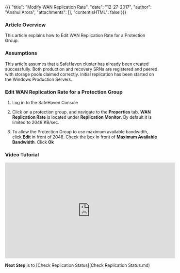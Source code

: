 {{{
  "title": "Modify WAN Replication Rate",
  "date": "12-27-2017",
  "author": "Anshul Arora",
  "attachments": [],
  "contentIsHTML": false
}}}

### Article Overview
This article explains how to Edit WAN Replication Rate for a Protection Group.

### Assumptions
This article assumes that a SafeHaven cluster has already been created successfully. Both production and recovery SRNs are registered and peered with storage pools claimed correctly. Initial replication has been started on the Windows Production Servers.

### Edit WAN Replication Rate for a Protection Group
1. Log in to the SafeHaven Console
2. Click on a protection group, and navigate to the **Properties** tab.
**WAN  Replication Rate** is located under **Replication Monitor**. By default it is limited to 2048 KB/sec.

3. To allow the Protection Group to use maximum available bandwidth, click **Edit** in front of 2048.
Check the box in front of **Maximum Available Bandwidth**. Click **Ok**

### Video Tutorial
<p>
<iframe width="560" height="315" src="https://www.youtube.com/embed/Bczh8PkN-N8" frameborder="0" allow="autoplay; encrypted-media" allowfullscreen></iframe>
</p>

**Next Step** is to [Check Replication Status](Check Replication Status.md)
